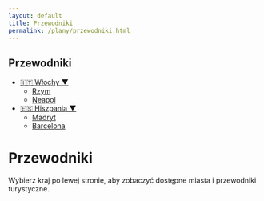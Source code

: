 ```yaml
---
layout: default
title: Przewodniki
permalink: /plany/przewodniki.html
---
```


<div class="container">
  <aside>
    <h2>Przewodniki</h2>
    <ul>
      <li class="has-submenu">
        <a href="#" onclick="toggleSubmenu(event)">🇮🇹 Włochy ▼</a>
        <ul class="submenu">
          <li><a href="/plany/rzym.html">Rzym</a></li>
          <li><a href="/plany/neapol.html">Neapol</a></li>
          <!-- Dodaj więcej miast według potrzeb -->
        </ul>
      </li>
      <li class="has-submenu">
        <a href="#" onclick="toggleSubmenu(event)">🇪🇸 Hiszpania ▼</a>
        <ul class="submenu">
          <li><a href="/plany/madryt.html">Madryt</a></li>
          <li><a href="/plany/barcelona.html">Barcelona</a></li>
        </ul>
      </li>
      <!-- Możesz dodać kolejne kraje i miasta -->
    </ul>
  </aside>

  <main>
    <h1>Przewodniki</h1>
    <p>Wybierz kraj po lewej stronie, aby zobaczyć dostępne miasta i przewodniki turystyczne.</p>
  </main>
</div>

<script>
  function toggleSubmenu(event) {
    event.preventDefault();
    const item = event.target.closest('.has-submenu');
    item.classList.toggle('active');
  }
</script>
